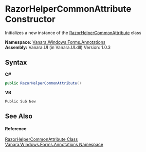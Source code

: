 # RazorHelperCommonAttribute Constructor 
 

Initializes a new instance of the <a href="e69a280c-f669-c0d5-ed7f-5622f7bfca16">RazorHelperCommonAttribute</a> class

**Namespace:**&nbsp;<a href="600255aa-5477-7018-00f3-14fce5adebc9">Vanara.Windows.Forms.Annotations</a><br />**Assembly:**&nbsp;Vanara.UI (in Vanara.UI.dll) Version: 1.0.3

## Syntax

**C#**<br />
``` C#
public RazorHelperCommonAttribute()
```

**VB**<br />
``` VB
Public Sub New
```


## See Also


#### Reference
<a href="e69a280c-f669-c0d5-ed7f-5622f7bfca16">RazorHelperCommonAttribute Class</a><br /><a href="600255aa-5477-7018-00f3-14fce5adebc9">Vanara.Windows.Forms.Annotations Namespace</a><br />